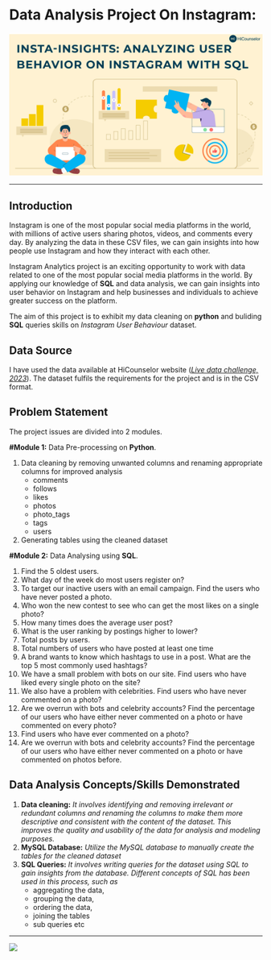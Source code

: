 # Data Analysis Project On Instagram: 
![](Pictures/intro.jpeg)
***

## Introduction

Instagram is one of the most popular social media platforms in the world, with millions of active users sharing photos, videos, and comments every day. By analyzing the data in these CSV files, we can gain insights into how people use Instagram and how they interact with each other.

Instagram Analytics project is an exciting opportunity to work with data related to one of the most popular social media platforms in the world. By applying our knowledge of __SQL__ and data analysis, we can gain insights into user behavior on Instagram and help businesses and individuals to achieve greater success on the platform.

The aim of this project is to exhibit my data cleaning on __python__ and buliding __SQL__ queries skills on _Instagram User Behaviour_ dataset. 


## Data Source 
I have used the data available at HiCounselor website (_[Live data challenge, 2023](https://hicounselor.com/projects/analysing-user-behaviour-on-instagram-using-python-and-sql)_). The dataset fulfils the requirements for the project and is in the CSV format.

## Problem Statement

The project issues are divided into 2 modules. 

__#Module 1:__ Data Pre-processing on **Python**.

1.  Data cleaning by removing unwanted columns and renaming appropriate columns for improved analysis 
    - comments
    - follows
    - likes
    - photos
    - photo_tags
    - tags
    - users
 2. Generating tables using the cleaned dataset
   
__#Module 2:__ Data Analysing using **SQL**.

1. Find the 5 oldest users.
2. What day of the week do most users register on?
3. To target our inactive users with an email campaign. Find the users who have never posted a photo.
4. Who won the new contest to see who can get the most likes on a single photo?
5. How many times does the average user post? 
6. What is the user ranking by postings higher to lower?
7. Total posts by users.
8. Total numbers of users who have posted at least one time
9. A brand wants to know which hashtags to use in a post. What are the top 5 most commonly used hashtags?
10. We have a small problem with bots on our site. Find users who have liked every single photo on the site?
11. We also have a problem with celebrities. Find users who have never commented on a photo?
12. Are we overrun with bots and celebrity accounts? Find the percentage of our users who have either never commented on a photo or have commented on every photo?
13. Find users who have ever commented on a photo?
14. Are we overrun with bots and celebrity accounts? Find the percentage of our users who have either never commented on a photo or have commented on photos before.



## Data Analysis Concepts/Skills Demonstrated 

1. __Data cleaning:__ _It involves identifying and removing irrelevant or redundant columns and renaming the columns to make them more descriptive and consistent with the content of the dataset. This improves the quality and usability of the data for analysis and modeling purposes._
2. __MySQL Database:__ _Utilize the MySQL database to manually create the tables for the cleaned dataset_
3. __SQL Queries:__ _It involves writing queries for the dataset using SQL to gain insights from the database. Different concepts of SQL has been used in this process, such as_
    - aggregating the data, 
    - grouping the data, 
    - ordering the data,
    - joining the tables
    - sub queries etc



***
![](Pictures/certificate.jpeg)
